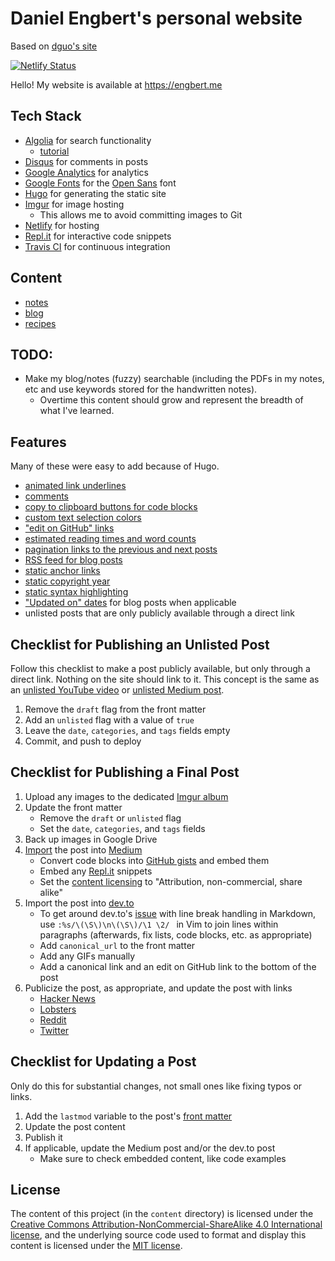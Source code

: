 # Daniel Engbert's personal website
Based on [dguo's site](https://github.com/dguo/dguo.github.io/)

[![Netlify Status](https://api.netlify.com/api/v1/badges/a3dceeb5-537a-444a-8bd1-e5d3487b5620/deploy-status)](https://app.netlify.com/sites/nifty-goodall-e57726/deploys)

Hello! My website is available at https://engbert.me

## Tech Stack

* [Algolia](https://algolia.com/) for search functionality
  * [tutorial](https://forestry.io/blog/search-with-algolia-in-hugo/)
* [Disqus](https://disqus.com/) for comments in posts
* [Google Analytics](https://www.google.com/analytics) for analytics
* [Google Fonts](https://fonts.google.com/) for the [Open Sans](https://fonts.google.com/specimen/Open+Sans) font
* [Hugo](https://gohugo.io/) for generating the static site
* [Imgur](https://imgur.com/) for image hosting
    * This allows me to avoid committing images to Git
* [Netlify](https://netlify.com/) for hosting
* [Repl.it](https://repl.it/) for interactive code snippets
* [Travis CI](https://travis-ci.org/) for continuous integration

## Content

* [notes](engbert.me/notes/)
* [blog](engbert.me/blog/)
* [recipes](engbert.me/recipes/)

## TODO:
* Make my blog/notes (fuzzy) searchable (including the PDFs in my notes, etc and use keywords stored for the handwritten notes).
  * Overtime this content should grow and represent the breadth of what I've learned.

## Features

Many of these were easy to add because of Hugo.

* [animated link underlines](https://github.com/dguo/dguo.github.io/commit/14e51391329163fa414ac55d77fdf6da521ab644)
* [comments](https://github.com/dguo/dguo.github.io/commit/8bbd1e12cf145844e384b1858f169d96fd70b45c)
* [copy to clipboard buttons for code blocks](https://github.com/dguo/dguo.github.io/commit/6953658a361112c3d3f7c348a537a200d24c8c63)
* [custom text selection colors](https://github.com/dguo/dguo.github.io/commit/b6426c17c4fc7c1d53131c626f93481762919fc8)
* ["edit on GitHub" links](https://github.com/dguo/dguo.github.io/commit/a28a14aef5846cefe714b24a2cd67081398c71b7)
* [estimated reading times and word counts](https://github.com/dguo/dguo.github.io/commit/8471241935cc21e84b8e51f51d20b59226698551)
* [pagination links to the previous and next posts](https://github.com/dguo/dguo.github.io/commit/5e8f017598f5afe430398c45c3808f4968c8eee4)
* [RSS feed for blog posts](https://github.com/dguo/dguo.github.io/commit/2001465e76c58e409c60ff688dd779298ab5b1f4)
* [static anchor links](https://github.com/dguo/dguo.github.io/commit/d8f81fa4573ccdf90030cb8f1252ec27f330493f)
* [static copyright year](https://github.com/dguo/dguo.github.io/commit/a8a3e1acac919f759253f07ad8a466be8ba4fcfb)
* [static syntax highlighting](https://github.com/dguo/dguo.github.io/commit/3f02ffcd82883de75ac68151b1b518b045fb390b)
* ["Updated on" dates](https://github.com/dguo/dguo.github.io/commit/86db8a3831508876bd8836573af3e752300e07c1) for blog posts when applicable
* unlisted posts that are only publicly available through a direct link

## Checklist for Publishing an Unlisted Post

Follow this checklist to make a post publicly available, but only through a
direct link. Nothing on the site should link to it. This concept is the same as
an [unlisted YouTube video](https://support.google.com/youtube/answer/157177) or
[unlisted Medium
post](https://help.medium.com/hc/en-us/articles/215552778-Unlisted-publishing).

1. Remove the `draft` flag from the front matter
2. Add an `unlisted` flag with a value of `true`
3. Leave the `date`, `categories`, and `tags` fields empty
4. Commit, and push to deploy

## Checklist for Publishing a Final Post

1. Upload any images to the dedicated [Imgur album](https://imgur.com/a/mA7JRWp)
2. Update the front matter
    * Remove the `draft` or `unlisted` flag
    * Set the `date`, `categories`, and `tags` fields
3. Back up images in Google Drive
4. [Import](https://medium.com/p/import) the post into [Medium](https://medium.com/@dannyguo)
    * Convert code blocks into [GitHub gists](https://gist.github.com/) and embed them
    * Embed any [Repl.it](https://repl.it/repls) snippets
    * Set the [content licensing](https://help.medium.com/hc/en-us/articles/214741758-Content-licenses)
      to "Attribution, non-commercial, share alike"
5. Import the post into [dev.to](https://dev.to/)
    * To get around dev.to's [issue](https://github.com/thepracticaldev/dev.to/issues/575) with line break handling in Markdown, use `:%s/\(\S\)\n\(\S\)/\1 \2/ ` in Vim to join lines within paragraphs (afterwards, fix lists, code blocks, etc. as appropriate)
    * Add `canonical_url` to the front matter
    * Add any GIFs manually
    * Add a canonical link and an edit on GitHub link to the bottom of the post
6. Publicize the post, as appropriate, and update the post with links
    * [Hacker News](https://news.ycombinator.com/)
    * [Lobsters](https://lobste.rs/)
    * [Reddit](https://www.reddit.com/)
    * [Twitter](https://twitter.com/)

## Checklist for Updating a Post

Only do this for substantial changes, not small ones like fixing typos or links.

1. Add the `lastmod` variable to the post's [front
   matter](https://gohugo.io/content-management/front-matter/#front-matter-variables)
2. Update the post content
3. Publish it
4. If applicable, update the Medium post and/or the dev.to post
    * Make sure to check embedded content, like code examples

## License

The content of this project (in the `content` directory) is licensed under the
[Creative Commons Attribution-NonCommercial-ShareAlike 4.0 International
license](http://creativecommons.org/licenses/by-nc-sa/4.0/), and the underlying
source code used to format and display this content is licensed under the [MIT
license](https://github.com/dguo/dguo.github.io/blob/master/LICENSE.txt).
